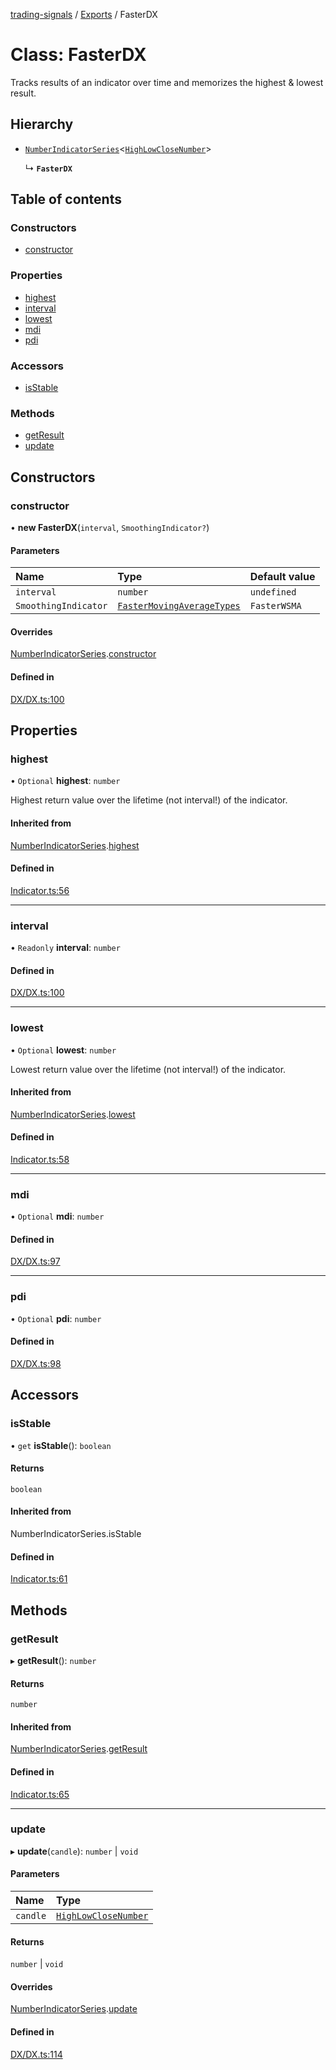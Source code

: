 [trading-signals](../README.md) / [Exports](../modules.md) / FasterDX

# Class: FasterDX

Tracks results of an indicator over time and memorizes the highest & lowest result.

## Hierarchy

- [`NumberIndicatorSeries`](NumberIndicatorSeries.md)<[`HighLowCloseNumber`](../modules.md#highlowclosenumber)\>

  ↳ **`FasterDX`**

## Table of contents

### Constructors

- [constructor](FasterDX.md#constructor)

### Properties

- [highest](FasterDX.md#highest)
- [interval](FasterDX.md#interval)
- [lowest](FasterDX.md#lowest)
- [mdi](FasterDX.md#mdi)
- [pdi](FasterDX.md#pdi)

### Accessors

- [isStable](FasterDX.md#isstable)

### Methods

- [getResult](FasterDX.md#getresult)
- [update](FasterDX.md#update)

## Constructors

### constructor

• **new FasterDX**(`interval`, `SmoothingIndicator?`)

#### Parameters

| Name                 | Type                                                                 | Default value |
| :------------------- | :------------------------------------------------------------------- | :------------ |
| `interval`           | `number`                                                             | `undefined`   |
| `SmoothingIndicator` | [`FasterMovingAverageTypes`](../modules.md#fastermovingaveragetypes) | `FasterWSMA`  |

#### Overrides

[NumberIndicatorSeries](NumberIndicatorSeries.md).[constructor](NumberIndicatorSeries.md#constructor)

#### Defined in

[DX/DX.ts:100](https://github.com/bennycode/trading-signals/blob/53d8192/src/DX/DX.ts#L100)

## Properties

### highest

• `Optional` **highest**: `number`

Highest return value over the lifetime (not interval!) of the indicator.

#### Inherited from

[NumberIndicatorSeries](NumberIndicatorSeries.md).[highest](NumberIndicatorSeries.md#highest)

#### Defined in

[Indicator.ts:56](https://github.com/bennycode/trading-signals/blob/53d8192/src/Indicator.ts#L56)

---

### interval

• `Readonly` **interval**: `number`

#### Defined in

[DX/DX.ts:100](https://github.com/bennycode/trading-signals/blob/53d8192/src/DX/DX.ts#L100)

---

### lowest

• `Optional` **lowest**: `number`

Lowest return value over the lifetime (not interval!) of the indicator.

#### Inherited from

[NumberIndicatorSeries](NumberIndicatorSeries.md).[lowest](NumberIndicatorSeries.md#lowest)

#### Defined in

[Indicator.ts:58](https://github.com/bennycode/trading-signals/blob/53d8192/src/Indicator.ts#L58)

---

### mdi

• `Optional` **mdi**: `number`

#### Defined in

[DX/DX.ts:97](https://github.com/bennycode/trading-signals/blob/53d8192/src/DX/DX.ts#L97)

---

### pdi

• `Optional` **pdi**: `number`

#### Defined in

[DX/DX.ts:98](https://github.com/bennycode/trading-signals/blob/53d8192/src/DX/DX.ts#L98)

## Accessors

### isStable

• `get` **isStable**(): `boolean`

#### Returns

`boolean`

#### Inherited from

NumberIndicatorSeries.isStable

#### Defined in

[Indicator.ts:61](https://github.com/bennycode/trading-signals/blob/53d8192/src/Indicator.ts#L61)

## Methods

### getResult

▸ **getResult**(): `number`

#### Returns

`number`

#### Inherited from

[NumberIndicatorSeries](NumberIndicatorSeries.md).[getResult](NumberIndicatorSeries.md#getresult)

#### Defined in

[Indicator.ts:65](https://github.com/bennycode/trading-signals/blob/53d8192/src/Indicator.ts#L65)

---

### update

▸ **update**(`candle`): `number` \| `void`

#### Parameters

| Name     | Type                                                     |
| :------- | :------------------------------------------------------- |
| `candle` | [`HighLowCloseNumber`](../modules.md#highlowclosenumber) |

#### Returns

`number` \| `void`

#### Overrides

[NumberIndicatorSeries](NumberIndicatorSeries.md).[update](NumberIndicatorSeries.md#update)

#### Defined in

[DX/DX.ts:114](https://github.com/bennycode/trading-signals/blob/53d8192/src/DX/DX.ts#L114)
